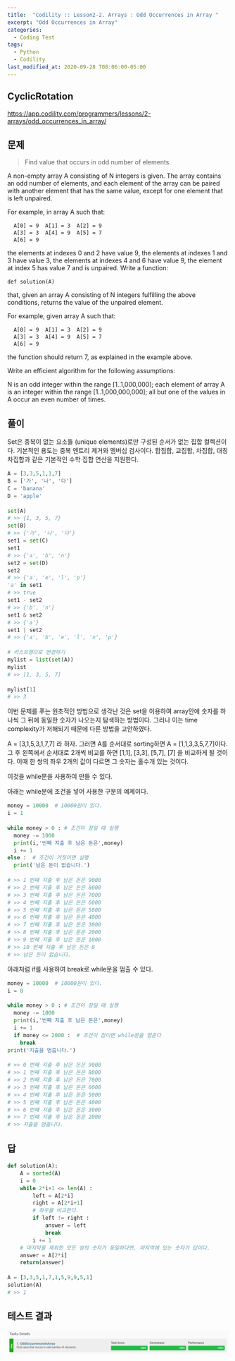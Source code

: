 ```yaml
---
title:  "Codility :: Lesson2-2. Arrays : Odd Occurrences in Array "
excerpt: "Odd Occurrences in Array"
categories:
  - Coding Test
tags:
  - Python
  - Codility
last_modified_at: 2020-09-28 T08:06:00-05:00
---
```



CyclicRotation
-----------------------
<https://app.codility.com/programmers/lessons/2-arrays/odd_occurrences_in_array/>

문제
-------------------------
> Find value that occurs in odd number of elements.

A non-empty array A consisting of N integers is given. The array contains an odd number of elements, and each element of the array can be paired with another element that has the same value, except for one element that is left unpaired.

For example, in array A such that:
```
  A[0] = 9  A[1] = 3  A[2] = 9
  A[3] = 3  A[4] = 9  A[5] = 7
  A[6] = 9
```
the elements at indexes 0 and 2 have value 9,
the elements at indexes 1 and 3 have value 3,
the elements at indexes 4 and 6 have value 9,
the element at index 5 has value 7 and is unpaired.
Write a function:
```
def solution(A)
```
that, given an array A consisting of N integers fulfilling the above conditions, returns the value of the unpaired element.

For example, given array A such that:
```
  A[0] = 9  A[1] = 3  A[2] = 9
  A[3] = 3  A[4] = 9  A[5] = 7
  A[6] = 9
```
the function should return 7, as explained in the example above.

Write an efficient algorithm for the following assumptions:

N is an odd integer within the range [1..1,000,000];
each element of array A is an integer within the range [1..1,000,000,000];
all but one of the values in A occur an even number of times.


풀이
--------------

Set은 중복이 없는 요소들 (unique elements)로만 구성된 순서가 없는 집합 컬렉션이다. 기본적인 용도는 중복 엔트리 제거와 멤버십 검사이다. 합집합, 교집합, 차집합, 대칭 차집합과 같은 기본적인 수학 집합 연산을 지원한다.

``` python
A = [3,3,5,1,1,7]
B = ['가', '나', '다']
C = 'banana'
D = 'apple'

set(A)
# >> {1, 3, 5, 7}
set(B)
# >> {'가', '나', '다'}
set1 = set(C)
set1
# >> {'a', 'b', 'n'}
set2 = set(D)
set2
# >> {'a', 'e', 'l', 'p'}
'a' in set1
# >> true
set1 - set2
# >> {'b', 'n'}
set1 & set2
# >> {'a'}
set1 | set2
# >> {'a', 'b', 'e', 'l', 'n', 'p'}

# 리스트형으로 변경하기
mylist = list(set(A))  
mylist
# >> [1, 3, 5, 7]

mylist[1]
# >> 3
```

이번 문제를 푸는 원초적인 방법으로 생각난 것은 set을 이용하여 array안에 숫자를 하나씩 그 뒤에 동일한 숫자가 나오는지 탐색하는 방법이다. 그러나 이는 time complexity가 저해되기 때문에 다른 방법을 고안하였다.

A = [3,1,5,3,1,7,7] 라 하자. 그러면 A를 순서대로 sorting하면 A = [1,1,3,3,5,7,7]이다. 그 후 왼쪽에서 순서대로 2개씩 비교를 하면 [1,1], [3,3], [5,7], [7] 을 비교하게 될 것이다. 이때 한 쌍의 좌우 2개의 값이 다르면 그 숫자는 홀수개 있는 것이다.

이것을 while문을 사용하여 만들 수 있다.

아래는 while문에 조건을 넣어 사용한 구문의 예제이다.

``` python
money = 10000  # 10000원이 있다.
i = 1

while money > 0 : # 조건이 참일 때 실행
  money -= 1000
  print(i,'번째 지출 후 남은 돈은',money)
  i += 1
else :  # 조건이 거짓이면 실행
  print('남은 돈이 없습니다.')

# >> 1 번째 지출 후 남은 돈은 9000
# >> 2 번째 지출 후 남은 돈은 8000
# >> 3 번째 지출 후 남은 돈은 7000
# >> 4 번째 지출 후 남은 돈은 6000
# >> 5 번째 지출 후 남은 돈은 5000
# >> 6 번째 지출 후 남은 돈은 4000
# >> 7 번째 지출 후 남은 돈은 3000
# >> 8 번째 지출 후 남은 돈은 2000
# >> 9 번째 지출 후 남은 돈은 1000
# >> 10 번째 지출 후 남은 돈은 0
# >> 남은 돈이 없습니다.
```


아래처럼 if를 사용하여 break로 while문을 멈출 수 있다.

``` python
money = 10000  # 10000원이 있다.
i = 0

while money > 0 : # 조건이 참일 때 실행
  money -= 1000
  print(i,'번째 지출 후 남은 돈은',money)
  i += 1
  if money <= 2000 :  # 조건이 참이면 while문을 멈춘다
    break
print('지출을 멈춥니다.')

# >> 0 번째 지출 후 남은 돈은 9000
# >> 1 번째 지출 후 남은 돈은 8000
# >> 2 번째 지출 후 남은 돈은 7000
# >> 3 번째 지출 후 남은 돈은 6000
# >> 4 번째 지출 후 남은 돈은 5000
# >> 5 번째 지출 후 남은 돈은 4000
# >> 6 번째 지출 후 남은 돈은 3000
# >> 7 번째 지출 후 남은 돈은 2000
# >> 지출을 멈춥니다.
```




답
--------------

``` python
def solution(A):
    A = sorted(A)
    i = 0
    while 2*i+1 <= len(A) :
        left = A[2*i]
        right = A[2*i+1]
        # 좌우를 비교한다.
        if left != right :
            answer = left
            break
        i += 1
    # 마지막을 제외한 모든 쌍의 숫자가 동일하다면, 마지막에 있는 숫자가 답이다.
    answer = A[2*i]
    return(answer)

A = [3,3,5,1,7,1,5,9,9,5,1]
solution(A)
# >> 1
```

테스트 결과
--------------

![](./assets/codility-images/2020-09-28-lesson2-2-OddOccurrencesInArray-bc88b970.png)
